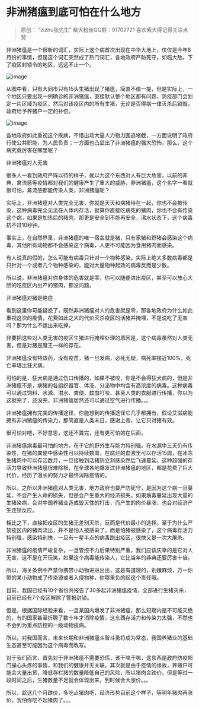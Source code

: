 # 非洲猪瘟到底可怕在什么地方



> 原创： "zizhu张先生" 紫大粉丝QQ群：91702721 喜欢紫大得记得关注点赞

非洲猪瘟是一个很新的词汇，实际上这个病首次出现在中华大地上，仅仅是今年8月份的事情，但是这个词汇突然成了热门词汇，各地政府严防死守，如临大敌。下了疫区封锁令的地区，远远不止一个。

![image](http://upload-images.jianshu.io/upload_images/14971513-dcef3522e6e22f5a?imageMogr2/auto-orient/strip|imageView2/2/w/1240)

从图中看，只有大同市只有15头生猪出现了猪瘟，简直不值一提，但是实际上，一个地区只要出现一例确诊的非洲猪瘟，直接默认整个地区都有问题，防疫部门会划定一片区域为疫区，然后对该疫区内的所有生猪，无论是否得病一律灭杀后销毁，政府给予养猪户一定的补偿。

![image](http://upload-images.jianshu.io/upload_images/14971513-a1bcf508b8ea82a7?imageMogr2/auto-orient/strip|imageView2/2/w/1240)

各地政府如此重视这个疾病，不惜出动大量人力物力围追堵截，一方面说明了政府行使公共职能，为人民负责；一方面也凸显出了非洲猪瘟的强大恐怖，那么，这个病究竟厉害在哪里呢？

非洲猪瘟对人无害

很多人一看到政府严阵以待的样子，就以为这个东西对人有巨大危害，以前的非典、禽流感等疫情都对我们的健康产生了重大的威胁，非洲猪瘟，这个名字一看就很可怕，禽流感都能传染人类，非洲猪瘟呢？

实际上，非洲猪瘟对人类完全无害，你就是天天和病猪待在一起，你也不会被传染，这种病毒完全无法在人体内存活，就算你直接吃病死的猪肉，你也不会有传染这个病，如果是加热后的猪肉，那更是安全到不能再安全，沸水状态下，这个病毒抗不过10秒钟。

事实上，在自然界里，非洲猪瘟的唯一宿主就是猪，只有家猪和野猪会感染这个病毒，其他所有动物都不会感染这个病毒，人更不可能因为食用猪肉而感染。

有人说真的假的，怎么可能有病毒只针对一个物种感染。实际上绝大多数病毒都是只针对一个或者几个物种感染的，能对大量物种起效的病毒反而是少数。

所以说，非洲猪瘟对你身体的危害就是零，你可以随便进出疫区，甚至可以放心大胆的吃疫区内出产的猪肉，都没问题。

非洲猪瘟对猪是绝症

看到这里你可能疑惑了，既然非洲猪瘟对人的危害就是零，那各地政府为什么如此重视这次的疫情，花费如此之大的代价灭杀疫区的活猪并掩埋，不是说吃了无害吗？那为什么不运出来吃掉。

非要把这些对人类无害的疫区生猪进行掩埋处理的原因是，这个病毒虽然对人类无害，但是对猪是魔王一样的存在。

非洲猪瘟没有特效药，没有疫苗，猪一旦发病，必死无疑，病死率接近100%，死亡率堪比狂犬病。

可怕的是，狂犬病是通过伤口传播的，如果不被咬，你是不会得狂犬病的，但是非洲猪瘟不是，病猪的各组织器官、体液、分泌物中均含有高浓度的病毒。这种病毒可以通过饲料、水源、泔水、粪便、蚊虫叮咬、甚至人类的衣服进行传播，你以为这就完了，还没完，非洲猪瘟居然还可以通过空气进行传播。。。

非洲猪瘟拥有完美的传播途径，你能想到的传播途径它几乎都拥有，假设艾滋病能拥有非洲猪瘟的传染力，那简直是人类末日，感谢上帝，让它只对猪有效。

很可怕对吧，不好意思，这还不算完，还有更可怕的在后面。

非洲猪瘟病毒最可怕的地方，在于它的野外生存能力特别强。在水源中三天仍有传染性，在猪的粪便中感染性可以持续数周，在腐烂的血液里可以存活15周，在冰冻生猪肉中可以存活数月，一旦接触到活猪则立刻感染然后飞速蔓延。这种超强的存活力导致非洲猪瘟很难除根，在全球各地爆发过非洲猪瘟的地区，都是花费了巨大代价，经历了漫长的努力才最终消除疫情的。

所以，之所以非洲猪瘟对人类无害，地方政府也要严防死守，是因为这个病一旦蔓延，不会产生人命的损失，但是会产生重大的经济损失。如果病毒蔓延出现大量的生猪染病，会对中国养猪业造成毁灭性的打击，而产生的肉价暴涨，也会对经济产生连锁反应。

相比之下，直接把疫区的生猪无差别灭杀，反而是代价最小的选择。至于为什么严禁疫区内的猪肉流出，并不是怕人被感染了，而是怕猪被感染了，这个病毒存活力特别强，感染特别快，一旦有一星半点的病毒跑出疫区，很快又是一次大屠杀。

非洲猪瘟的疫情严峻复杂，一旦管控不力后果特别严重，我们应该庆幸的是它对人无害，这不是在开玩笑，如果这个病毒能传染人，它比当年的非典还要厉害十倍。

所以，海关条例中严禁你携带小动物进进出出，这是有道理的，别嫌麻烦，万一你带的某小动物成了传染源或者入侵物种，你哪里负的起这个责任哦。

目前，我国已经有10个省份共报告了30多起非洲猪瘟疫情，全部进行生猪灭杀，目前已经有7个疫区解除了警报封锁。

但是，根据国际经验来看，一旦某国内爆发了非洲猪瘟，那么短期内是不可能灭绝的，有的国家甚至折腾了数十年才消除疫情，这东西存活力和传染力太强，不然也不会列为重点防控的一级动物疫病。

所以，对我国而言，未来长期和非洲猪瘟斗智斗勇将成为常态，我国养猪业的基础生态甚至可能因为这个病毒而改写。

对于我们而言，首先对于非洲猪瘟不需要恐慌，该干嘛干嘛，这东西是政府防疫部门操心头疼的事情，和我们的健康并无关联。其次就是由于疫情的缘故，养殖户可能会大量出货，降低存栏猪的数量降低自己的风险，所以猪肉会跌价，但是等过一段时间之后，生猪数量不足就会体现出来，到时候会大涨价。。。

所以，趁这几个月跌价，多吃点猪肉吧，经济形势目前这个样子，等明年猪肉再涨价，我怕你吃不起猪肉了。。。

